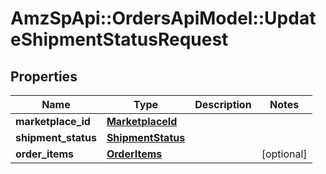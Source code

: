 # AmzSpApi::OrdersApiModel::UpdateShipmentStatusRequest

## Properties
Name | Type | Description | Notes
------------ | ------------- | ------------- | -------------
**marketplace_id** | [**MarketplaceId**](MarketplaceId.md) |  | 
**shipment_status** | [**ShipmentStatus**](ShipmentStatus.md) |  | 
**order_items** | [**OrderItems**](OrderItems.md) |  | [optional] 


